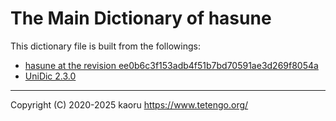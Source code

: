 The Main Dictionary of hasune
=============================

This dictionary file is built from the followings:

- [hasune at the revision ee0b6c3f153adb4f51b7bd70591ae3d269f8054a](https://github.com/tetengo/hasune.cpp)
- [UniDic 2.3.0](https://ccd.ninjal.ac.jp/unidic/)

---

Copyright (C) 2020-2025 kaoru  https://www.tetengo.org/
